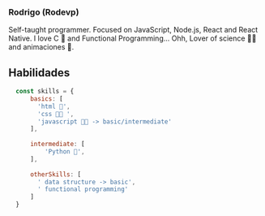 ###  Rodrigo (Rodevp)
Self-taught programmer. Focused on JavaScript, Node.js, React and React Native. I love C 👀 and Functional Programming... 
Ohh, Lover of science 👨‍🔬 and animaciones 👨‍.

## Habilidades

```js
  const skills = {
      basics: [
        'html 🦴',
        'css 👨‍🎨 ',
        'javascript 👨‍💻 -> basic/intermediate'
      ],
      
      intermediate: [
          'Python 🐍',
      ],
      
      otherSkills: [
        ' data structure -> basic',
        ' functional programming'
      ]
  }
```



